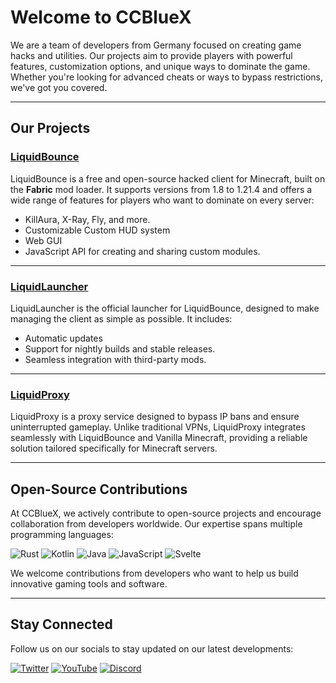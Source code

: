 # Welcome to CCBlueX

We are a team of developers from Germany focused on creating game hacks and utilities. Our projects aim to provide players with powerful features, customization options, and unique ways to dominate the game. Whether you're looking for advanced cheats or ways to bypass restrictions, we've got you covered.

---

## Our Projects

### [LiquidBounce](https://liquidbounce.net/)
LiquidBounce is a free and open-source hacked client for Minecraft, built on the **Fabric** mod loader. It supports versions from 1.8 to 1.21.4 and offers a wide range of features for players who want to dominate on every server:

- KillAura, X-Ray, Fly, and more.
- Customizable Custom HUD system
- Web GUI
- JavaScript API for creating and sharing custom modules.

---

### [LiquidLauncher](https://github.com/CCBlueX/LiquidLauncher)
LiquidLauncher is the official launcher for LiquidBounce, designed to make managing the client as simple as possible. It includes:

- Automatic updates
- Support for nightly builds and stable releases.
- Seamless integration with third-party mods.

---

### [LiquidProxy](https://liquidproxy.net/)
LiquidProxy is a proxy service designed to bypass IP bans and ensure uninterrupted gameplay. Unlike traditional VPNs, LiquidProxy integrates seamlessly with LiquidBounce and Vanilla Minecraft, providing a reliable solution tailored specifically for Minecraft servers.

---

## Open-Source Contributions

At CCBlueX, we actively contribute to open-source projects and encourage collaboration from developers worldwide. Our expertise spans multiple programming languages:

<div>
  <img src="https://img.shields.io/badge/-Rust-000?logo=rust&logoColor=white" alt="Rust">
  <img src="https://img.shields.io/badge/-Kotlin-7F52FF?logo=kotlin&logoColor=white" alt="Kotlin">
  <img src="https://img.shields.io/badge/-Java-007396?logo=java&logoColor=white" alt="Java">
  <img src="https://img.shields.io/badge/-JavaScript-F7DF1E?logo=javascript&logoColor=black" alt="JavaScript">
  <img src="https://img.shields.io/badge/-Svelte-FF3E00?logo=svelte&logoColor=white" alt="Svelte">
</div>

We welcome contributions from developers who want to help us build innovative gaming tools and software.

---

## Stay Connected

Follow us on our socials to stay updated on our latest developments:

<div>
  <a href="https://twitter.com/ccbluex"><img src="https://img.shields.io/badge/-Twitter-1DA1F2?logo=twitter&logoColor=white" alt="Twitter"></a>
  <a href="https://www.youtube.com/CCBlueX"><img src="https://img.shields.io/badge/-YouTube-FF0000?logo=youtube&logoColor=white" alt="YouTube"></a>
  <a href="https://liquidbounce.net/discord"><img src="https://img.shields.io/badge/-Discord-5865F2?logo=discord&logoColor=white" alt="Discord"></a>
</div>

